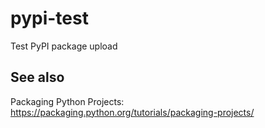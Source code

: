 # pypi-test
Test PyPI package upload


## See also
Packaging Python Projects: 
https://packaging.python.org/tutorials/packaging-projects/